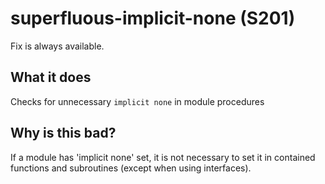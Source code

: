 # superfluous-implicit-none (S201)
Fix is always available.

## What it does
Checks for unnecessary `implicit none` in module procedures

## Why is this bad?
If a module has 'implicit none' set, it is not necessary to set it in contained
functions and subroutines (except when using interfaces).